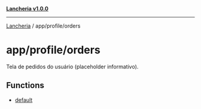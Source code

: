 [**Lancheria v1.0.0**](../../../README.md)

***

[Lancheria](../../../README.md) / app/profile/orders

# app/profile/orders

Tela de pedidos do usuário (placeholder informativo).

## Functions

- [default](functions/default.md)
